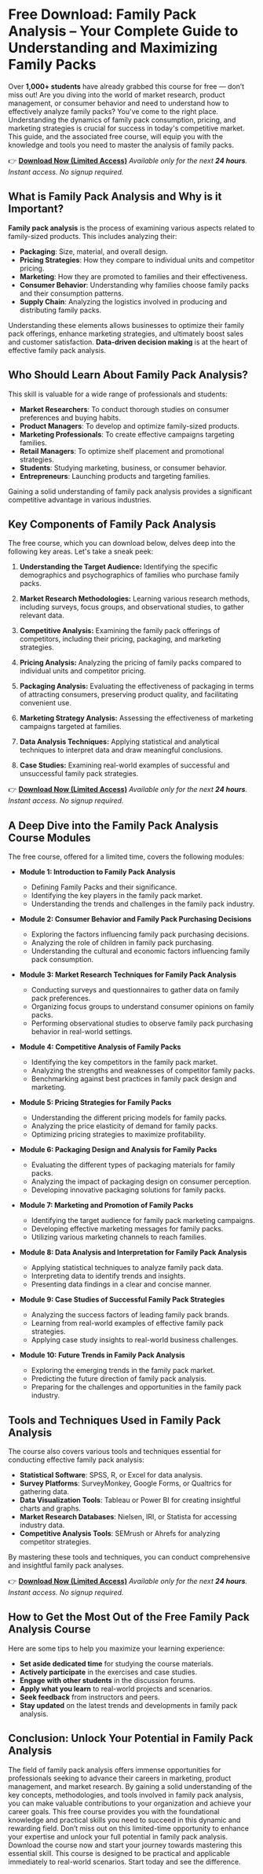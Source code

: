 # Free Download: Family Pack Analysis – Your Complete Guide to Understanding and Maximizing Family Packs

Over **1,000+ students** have already grabbed this course for free — don’t miss out!
Are you diving into the world of market research, product management, or consumer behavior and need to understand how to effectively analyze family packs? You've come to the right place. Understanding the dynamics of family pack consumption, pricing, and marketing strategies is crucial for success in today's competitive market. This guide, and the associated free course, will equip you with the knowledge and tools you need to master the analysis of family packs.

👉 **[Download Now (Limited Access)](https://udemywork.com/family-pack-analysis)**
_Available only for the next **24 hours**. Instant access. No signup required._

## What is Family Pack Analysis and Why is it Important?

**Family pack analysis** is the process of examining various aspects related to family-sized products. This includes analyzing their:

*   **Packaging**: Size, material, and overall design.
*   **Pricing Strategies**: How they compare to individual units and competitor pricing.
*   **Marketing**: How they are promoted to families and their effectiveness.
*   **Consumer Behavior**: Understanding why families choose family packs and their consumption patterns.
*   **Supply Chain**: Analyzing the logistics involved in producing and distributing family packs.

Understanding these elements allows businesses to optimize their family pack offerings, enhance marketing strategies, and ultimately boost sales and customer satisfaction. **Data-driven decision making** is at the heart of effective family pack analysis.

## Who Should Learn About Family Pack Analysis?

This skill is valuable for a wide range of professionals and students:

*   **Market Researchers**: To conduct thorough studies on consumer preferences and buying habits.
*   **Product Managers**: To develop and optimize family-sized products.
*   **Marketing Professionals**: To create effective campaigns targeting families.
*   **Retail Managers**: To optimize shelf placement and promotional strategies.
*   **Students**: Studying marketing, business, or consumer behavior.
*   **Entrepreneurs**: Launching products and targeting families.

Gaining a solid understanding of family pack analysis provides a significant competitive advantage in various industries.

## Key Components of Family Pack Analysis

The free course, which you can download below, delves deep into the following key areas. Let's take a sneak peek:

1.  **Understanding the Target Audience:** Identifying the specific demographics and psychographics of families who purchase family packs.

2.  **Market Research Methodologies:** Learning various research methods, including surveys, focus groups, and observational studies, to gather relevant data.

3.  **Competitive Analysis:** Examining the family pack offerings of competitors, including their pricing, packaging, and marketing strategies.

4.  **Pricing Analysis:** Analyzing the pricing of family packs compared to individual units and competitor pricing.

5.  **Packaging Analysis:** Evaluating the effectiveness of packaging in terms of attracting consumers, preserving product quality, and facilitating convenient use.

6.  **Marketing Strategy Analysis:** Assessing the effectiveness of marketing campaigns targeted at families.

7.  **Data Analysis Techniques:** Applying statistical and analytical techniques to interpret data and draw meaningful conclusions.

8.  **Case Studies:** Examining real-world examples of successful and unsuccessful family pack strategies.

👉 **[Download Now (Limited Access)](https://udemywork.com/family-pack-analysis)**
_Available only for the next **24 hours**. Instant access. No signup required._

## A Deep Dive into the Family Pack Analysis Course Modules

The free course, offered for a limited time, covers the following modules:

*   **Module 1: Introduction to Family Pack Analysis**
    *   Defining Family Packs and their significance.
    *   Identifying the key players in the family pack market.
    *   Understanding the trends and challenges in the family pack industry.

*   **Module 2: Consumer Behavior and Family Pack Purchasing Decisions**
    *   Exploring the factors influencing family pack purchasing decisions.
    *   Analyzing the role of children in family pack purchasing.
    *   Understanding the cultural and economic factors influencing family pack consumption.

*   **Module 3: Market Research Techniques for Family Pack Analysis**
    *   Conducting surveys and questionnaires to gather data on family pack preferences.
    *   Organizing focus groups to understand consumer opinions on family packs.
    *   Performing observational studies to observe family pack purchasing behavior in real-world settings.

*   **Module 4: Competitive Analysis of Family Packs**
    *   Identifying the key competitors in the family pack market.
    *   Analyzing the strengths and weaknesses of competitor family packs.
    *   Benchmarking against best practices in family pack design and marketing.

*   **Module 5: Pricing Strategies for Family Packs**
    *   Understanding the different pricing models for family packs.
    *   Analyzing the price elasticity of demand for family packs.
    *   Optimizing pricing strategies to maximize profitability.

*   **Module 6: Packaging Design and Analysis for Family Packs**
    *   Evaluating the different types of packaging materials for family packs.
    *   Analyzing the impact of packaging design on consumer perception.
    *   Developing innovative packaging solutions for family packs.

*   **Module 7: Marketing and Promotion of Family Packs**
    *   Identifying the target audience for family pack marketing campaigns.
    *   Developing effective marketing messages for family packs.
    *   Utilizing various marketing channels to reach families.

*   **Module 8: Data Analysis and Interpretation for Family Pack Analysis**
    *   Applying statistical techniques to analyze family pack data.
    *   Interpreting data to identify trends and insights.
    *   Presenting data findings in a clear and concise manner.

*   **Module 9: Case Studies of Successful Family Pack Strategies**
    *   Analyzing the success factors of leading family pack brands.
    *   Learning from real-world examples of effective family pack strategies.
    *   Applying case study insights to real-world business challenges.

*   **Module 10: Future Trends in Family Pack Analysis**
    *   Exploring the emerging trends in the family pack market.
    *   Predicting the future direction of family pack analysis.
    *   Preparing for the challenges and opportunities in the family pack industry.

## Tools and Techniques Used in Family Pack Analysis

The course also covers various tools and techniques essential for conducting effective family pack analysis:

*   **Statistical Software**: SPSS, R, or Excel for data analysis.
*   **Survey Platforms**: SurveyMonkey, Google Forms, or Qualtrics for gathering data.
*   **Data Visualization Tools**: Tableau or Power BI for creating insightful charts and graphs.
*   **Market Research Databases**: Nielsen, IRI, or Statista for accessing industry data.
*   **Competitive Analysis Tools**: SEMrush or Ahrefs for analyzing competitor strategies.

By mastering these tools and techniques, you can conduct comprehensive and insightful family pack analyses.

👉 **[Download Now (Limited Access)](https://udemywork.com/family-pack-analysis)**
_Available only for the next **24 hours**. Instant access. No signup required._

## How to Get the Most Out of the Free Family Pack Analysis Course

Here are some tips to help you maximize your learning experience:

*   **Set aside dedicated time** for studying the course materials.
*   **Actively participate** in the exercises and case studies.
*   **Engage with other students** in the discussion forums.
*   **Apply what you learn** to real-world projects and scenarios.
*   **Seek feedback** from instructors and peers.
*   **Stay updated** on the latest trends and developments in family pack analysis.

## Conclusion: Unlock Your Potential in Family Pack Analysis

The field of family pack analysis offers immense opportunities for professionals seeking to advance their careers in marketing, product management, and market research. By gaining a solid understanding of the key concepts, methodologies, and tools involved in family pack analysis, you can make valuable contributions to your organization and achieve your career goals. This free course provides you with the foundational knowledge and practical skills you need to succeed in this dynamic and rewarding field. Don’t miss out on this limited-time opportunity to enhance your expertise and unlock your full potential in family pack analysis. Download the course now and start your journey towards mastering this essential skill. This course is designed to be practical and applicable immediately to real-world scenarios. Start today and see the difference.
